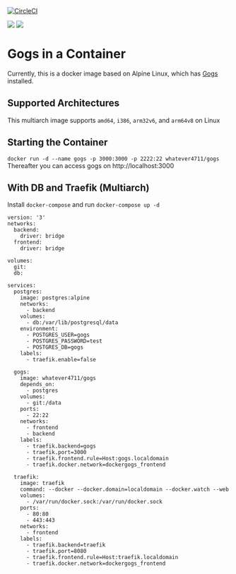 [![CircleCI](https://circleci.com/gh/whatever4711/docker-gogs.svg?style=svg)](https://circleci.com/gh/whatever4711/docker-gogs)

[![](https://images.microbadger.com/badges/version/whatever4711/gogs.svg)](https://microbadger.com/images/whatever4711/gogs "Get your own version badge on microbadger.com")  [![](https://images.microbadger.com/badges/image/whatever4711/gogs.svg)](https://microbadger.com/images/whatever4711/gogs "Get your own image badge on microbadger.com")

# Gogs in a Container

Currently, this is a docker image based on Alpine Linux, which has [Gogs](http://gogs.io/) installed.

## Supported Architectures
This multiarch image supports `amd64`, `i386`, `arm32v6`, and `arm64v8` on Linux

## Starting the Container
`docker run -d --name gogs -p 3000:3000 -p 2222:22 whatever4711/gogs`
Thereafter you can access gogs on http://localhost:3000

## With DB and Traefik (Multiarch)

Install `docker-compose` and run `docker-compose up -d`

```[docker-compose.yml]
version: '3'
networks:
  backend:
    driver: bridge
  frontend:
    driver: bridge

volumes:
  git:
  db:

services:
  postgres:
    image: postgres:alpine
    networks:
      - backend
    volumes:
      - db:/var/lib/postgresql/data
    environment:
      - POSTGRES_USER=gogs
      - POSTGRES_PASSWORD=test
      - POSTGRES_DB=gogs
    labels:
      - traefik.enable=false

  gogs:
    image: whatever4711/gogs
    depends_on:
      - postgres
    volumes:
      - git:/data
    ports:
      - 22:22
    networks:
      - frontend
      - backend
    labels:
      - traefik.backend=gogs
      - traefik.port=3000
      - traefik.frontend.rule=Host:gogs.localdomain
      - traefik.docker.network=dockergogs_frontend

  traefik:
    image: traefik
    command: --docker --docker.domain=localdomain --docker.watch --web
    volumes:
      - /var/run/docker.sock:/var/run/docker.sock
    ports:
      - 80:80
      - 443:443
    networks:
      - frontend
    labels:
      - traefik.backend=traefik
      - traefik.port=8080
      - traefik.frontend.rule=Host:traefik.localdomain
      - traefik.docker.network=dockergogs_frontend
```
